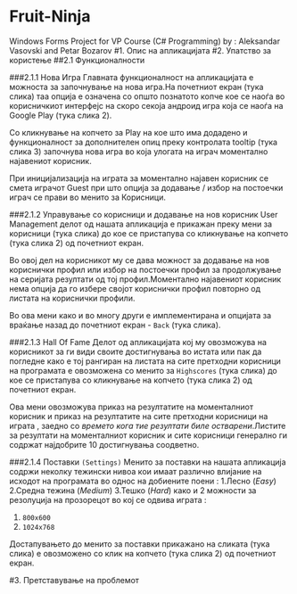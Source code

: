 # Fruit-Ninja
Windows Forms Project for VP Course (C# Programming) by : Aleksandar Vasovski and Petar Bozarov
#1. Опис на апликацијата
#2. Упатство за користење
##2.1 Функционалности

###2.1.1 Нова Игра
Главната функционалност на апликацијата е можноста за започнување на нова игра.На почетниот екран (тука слика) таа опција е означена со општо познатото копче кое се наоѓа во корисничкиот интерфејс на скоро секоја андроид игра која се наоѓа на Google Play (тука слика 2).

Со кликнување на копчето за Play на кое што има додадено и функционалност за дополнителен опиц преку контролата tooltip (тука слика 3) започнува нова игра во која улогата на играч моментално најавениот корисник.

При иницијализација на играта за моментално најавен корисник се смета играчот Guest при што опција за додавање / избор на постоечки играч се прави во менито за Корисници.

###2.1.2 Управување со корисници и додавање на нов корисник
User Management делот од нашата апликација е прикажан преку мени за корисници (тука слика) до кое се пристапува со кликнување на копчето (тука слика 2) од почетниот екран.

Во овој дел на корисникот му се дава можност за додавање на нов кориснички профил или избор на постоечки профил за продолжување на серијата резултати од тој профил.Моментално најавениот корисник нема опција да го избере својот кориснички профил повторно од листата на кориснички профили. 

Во ова мени како и во многу други е имплементирана и опцијата за враќање назад до почетниот екран - ```Back``` (тука слика). 

###2.1.3 Hall Of Fame
Делот од апликацијата кој му овозможува на корисникот за ги види своите достигнувања во истата или пак да погледне како е тој рангиран на листата на сите претходни корисници на програмата е овозможена со менито за ```Highscores``` (тука слика) до кое се пристапува со кликнување на копчето (тука слика 2) од почетниот екран.

Ова мени овозможува приказ на резултатите на моменталниот корисник и приказ на резултатите на сите претходни корисници на играта , заедно со *времето кога тие резултати биле остварени*.Листите за резултати на моменталниот корисник и сите корисници генерално ги содржат најдобрите 10 достигнувања соодветно.

###2.1.4 Поставки ```(Settings)```
Менито за поставки на нашата апликација содржи неколку тежински нивоа кои имаат различно влијание на исходот на програмата во однос на добиените поени :
  1.Лесно (*Easy*)
  2.Средна тежина (*Medium*)
  3.Тешко (*Hard*)
како и 2 можности за резолуција на прозорецот во кој се одвива играта :
  1.  ```800х600```
  2.  ```1024х768```

Достапувањето до менито за поставки прикажано на сликата (тука слика) е овозможено со клик на копчето (тука слика 2) од почетниот екран.

#3. Претставување на проблемот
